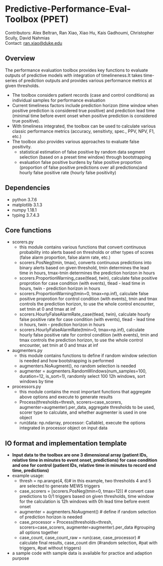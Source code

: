 # Predictive-Performance-Eval-Toolbox (PPET)
Contributors: Alex Beltran, Ran Xiao, Xiao Hu, Kais Gadhoumi, Christopher Scully, David Nahmias\
Contact: ran.xiao@duke.edu

## Overview
The performance evaluation toolbox provides key functions to evaluate outputs of predictive models with integration of timelineness.It takes time-series of prediction outputs and provides various performance metrics at given thresholds.
- The toolbox considers patient records (case and control conditions) as individual samples for performance evaluation
- Current timeliness factors include prediction horizon (time window when positive prediction is considered true positive) and prediction lead time (minimal time before event onset when positive prediction is considered true positive).
- With timeliness integrated, the toolbox can be used to calculate various classic performance metrics (accuracy, sensitivty, spec., PPV, NPV, F1, etc.)
- The toolbox also provides various approaches to evaluate false positivity.
  - statistical estimation of false positive by random data segment selection (based on a preset time window) through bootstrapping
  - evaluation false positive burdens by false positive proportion (proportion of false positive predictions over all predictions)and hourly false positive rate (hourly false positivity)

## Dependencies
- python 3.7.6
- matplotlib 3.1.3
- numpy 1.18.1
- typing 3.7.4.3

## Core functions
- scorers.py
  - this module contains various functions that convert continuous probability into alerts based on thresholds or other types of scores (false alarm proportion, false alarm rate, etc.)
  - scorers.PosNeg(tmin, tmax), converts continuous predictions into binary alerts based on given threshold, tmin determines the lead time in hours, tmax-tmin determines the prediction horizon in hours
  - scorers.ProportionWarning_case(tlead, twin), calculate false positive proprotion for case condition (with events), tlead - lead time in hours, twin - prediction horizon in hours 
  - scorers.ProportionWarning(tmin=0, tmax=np.inf), calculate false positive proprotion for control condition (with events), tmin and tmax controls the prediction horizon, to use the whole control encounter, set tmin at 0 and tmax at inf  
  - scorers.HourlyFalseAlarmRate_case(tlead, twin), calculate hourly false positive rate for case condition (with events), tlead - lead time in hours, twin - prediction horizon in hours 
  - scorers.HourlyFalseAlarmRate(tmin=0, tmax=np.inf), calculate hourly false positive rate for control condition (with events), tmin and tmax controls the prediction horizon, to use the whole control encounter, set tmin at 0 and tmax at inf 
- augmenters.py
  - this module contains functions to define if random window selection is needed and how bootstrapping is performed
  - augmenters.NoAugment(), no random selection is needed
  - augmenter = augmenters.RandomWindows(num_samples=100, duration=12, is_sort=1), randomly select 100 12h windows, sort windows by time 
- processors.py
  - this module contains the most important functions that aggregate above options and execute to generate results
  - Process(thresholds=thresh, scorers=case_scorers, augmenter=augmenter).per_data, aggregate thresholds to be used, scorer type to calculate, and whether augmenter is used in one object
  - run(data: np.ndarray, processor: Callable), execute the options integrated in processor object on input data
 ## IO format and implementation template
 - **Input data to the toolbox are one 3 dimensional array (patient IDs, relative time in minutes to event onset, predictions) for case condition and one for control (patient IDs, relative time in minutes to record end time, predictions)**
 - example usage: 
    - thresh = np.arange(4, 6)# in this example, two thresholds 4 and 5 are selected to generate MEWS triggers
    - case_scorers = [scorers.PosNeg(tmin=0, tmax=12)] # convert case predictions to 0/1 triggers based on given thresholds, time window for the calculation is 12h windows with 0h lead time before event onset
    - augmenter = augmenters.NoAugment() # define if random selection of prediction horizon is needed 
    - case_processor = Process(thresholds=thresh, scorers=case_scorers, augmenter=augmenter).per_data #grouping all options together
    - case_count, case_count_raw = run(case, case_processor) # calculate final results, case_count dim (#random selection, #pat with triggers, #pat without triggers)
  - a sample code with sample data is available for practice and adaption purpose
